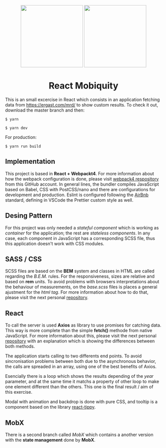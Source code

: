 <div align="center">
  <img width="200" height="200"
    src="https://sandstorm.de/_Resources/Persistent/3285416e8503b2c8354c321bcd690cf550b8b2d3/React-Logo.svg">
  <a href="https://www.mobiquityinc.com/">
    <img width="200" height="200"
      src="https://p13.zdassets.com/hc/settings_assets/279635/200092723/YpHS0eJvaqMDkOwlh6RGjg-NMPTST.png">
  </a>
  <h1>React Mobiquity</h1>
</div>

This is an small excercise in React which consists in an application fetching data from https://ergast.com/mrd/ to show custom results. To check it out, download the master branch and then:

    $ yarn

    $ yarn dev

For production:

    $ yarn run build

## Implementation

This project is based in __React + Webpackt4__. For more information about how the webpack configuration is done, please visit [webpack4 respository][1] from this GitHub account. In general lines, the bundler compiles JavaScript based on Babel, CSS with PostCSS/nano and there are configurations for development and production. Eslint is configured following the [AirBnb][2] standard, defining in VSCode the Prettier custom style as well.

## Desing Pattern
For this project was only needed a _stateful component_ which is working as _container_ for the application; the rest are _stateless components_. In any case, each component in JavaScript has a corresponding SCSS file, thus this application doesn't work with CSS modules.

## SASS / CSS
SCSS files are based on the __BEM__ system and classes in HTML are called regarding the _B.E.M._ rules. For the responsiveness, sizes are relative and based on __rem__ units. To avoid problems with browsers interpretations about the behaviour of measurements, on the _base.scss_ files is places a general ajustment for the _html tag_. For more information about how to do that, please visit the next personal [repository][3].

## React
To call the server is used __Axios__ as library to use promises for catching data. This way is more complete than the simple __fetch()__ methode from native JavaScript. For more information about this, please visit the next personal [repository][4] with an explanation which is showing the differences between both methods.

The application starts calling to two differents end points. To avoid sincronisation problems between both due to the asynchronous behavior, the calls are spreaded in an array, using one of the best benefits of Axios.

Esencially there is a loop which shows the results depending of the _year_ parameter, and at the same time it matchs a property of other loop to make one element different than the others. This one is the final result / aim of this exercise.

Modal with animation and backdrop is done with pure CSS, and tooltip is a component based on the library [react-tippy][5].

## MobX

There is a second branch called _MobX_ which contains a another version with the __state management__ done by **MobX**.

[1]: https://github.com/silvestrevivo/webpack4-starter
[2]: https://github.com/airbnb/javascript
[3]: https://github.com/silvestrevivo/natours-css
[4]: https://github.com/silvestrevivo/axios-demo
[5]: https://github.com/tvkhoa/react-tippy
